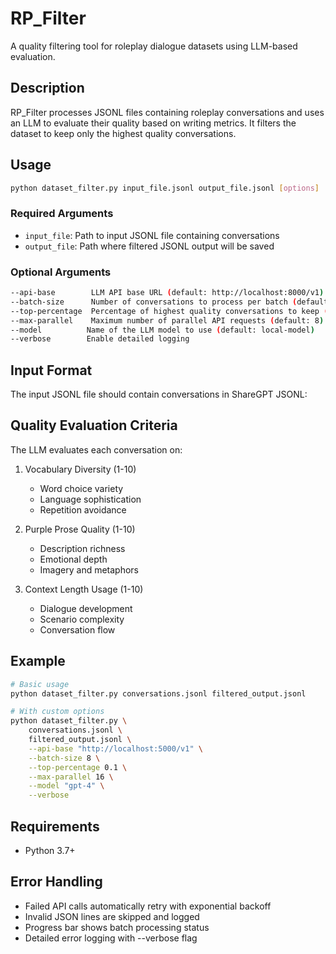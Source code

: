 # RP_Filter

A quality filtering tool for roleplay dialogue datasets using LLM-based evaluation.

## Description

RP_Filter processes JSONL files containing roleplay conversations and uses an LLM to evaluate their quality based on writing metrics. It filters the dataset to keep only the highest quality conversations.

## Usage

```bash
python dataset_filter.py input_file.jsonl output_file.jsonl [options]
```

### Required Arguments
- `input_file`: Path to input JSONL file containing conversations
- `output_file`: Path where filtered JSONL output will be saved

### Optional Arguments
```bash
--api-base        LLM API base URL (default: http://localhost:8000/v1)
--batch-size      Number of conversations to process per batch (default: 4)
--top-percentage  Percentage of highest quality conversations to keep (default: 0.05)
--max-parallel    Maximum number of parallel API requests (default: 8)
--model          Name of the LLM model to use (default: local-model)
--verbose        Enable detailed logging
```

## Input Format

The input JSONL file should contain conversations in ShareGPT JSONL:


## Quality Evaluation Criteria

The LLM evaluates each conversation on:

1. Vocabulary Diversity (1-10)
   - Word choice variety
   - Language sophistication
   - Repetition avoidance

2. Purple Prose Quality (1-10)
   - Description richness
   - Emotional depth
   - Imagery and metaphors

3. Context Length Usage (1-10)
   - Dialogue development
   - Scenario complexity
   - Conversation flow

## Example

```bash
# Basic usage
python dataset_filter.py conversations.jsonl filtered_output.jsonl

# With custom options
python dataset_filter.py \
    conversations.jsonl \
    filtered_output.jsonl \
    --api-base "http://localhost:5000/v1" \
    --batch-size 8 \
    --top-percentage 0.1 \
    --max-parallel 16 \
    --model "gpt-4" \
    --verbose
```

## Requirements

- Python 3.7+

## Error Handling

- Failed API calls automatically retry with exponential backoff
- Invalid JSON lines are skipped and logged
- Progress bar shows batch processing status
- Detailed error logging with --verbose flag